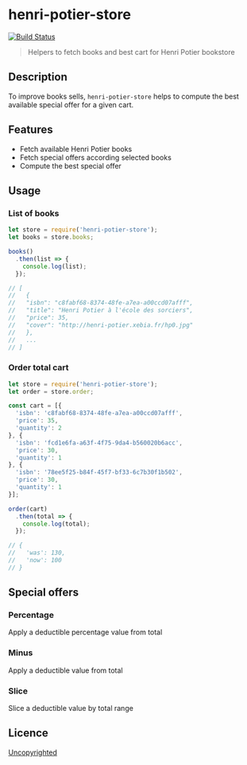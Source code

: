 # henri-potier-store

[![Build Status](https://travis-ci.org/henri-potier-store/insee.svg?branch=master)](https://travis-ci.org/92bondstreet/henri-potier-store)

> Helpers to fetch books and best cart for Henri Potier bookstore

## Description

To improve books sells, `henri-potier-store` helps to compute the best available special offer for a given cart.

## Features

* Fetch available Henri Potier books
* Fetch special offers according selected books
* Compute the best special offer

## Usage

### List of books

```js
let store = require('henri-potier-store');
let books = store.books;

books()
  .then(list => {
    console.log(list);
  });

// [
//   {
//   "isbn": "c8fabf68-8374-48fe-a7ea-a00ccd07afff",
//   "title": "Henri Potier à l'école des sorciers",
//   "price": 35,
//   "cover": "http://henri-potier.xebia.fr/hp0.jpg"
//   },
//   ...
// ]
```

### Order total cart

```js
let store = require('henri-potier-store');
let order = store.order;

const cart = [{
  'isbn': 'c8fabf68-8374-48fe-a7ea-a00ccd07afff',
  'price': 35,
  'quantity': 2
}, {
  'isbn': 'fcd1e6fa-a63f-4f75-9da4-b560020b6acc',
  'price': 30,
  'quantity': 1
}, {
  'isbn': '78ee5f25-b84f-45f7-bf33-6c7b30f1b502',
  'price': 30,
  'quantity': 1
}];

order(cart)
  .then(total => {
    console.log(total);
  });

// {
//   'was': 130,
//   'now': 100
// }  
```

## Special offers

### Percentage

Apply a deductible percentage value from total

### Minus

Apply a deductible value from total

### Slice

Slice a deductible value by total range

## Licence

[Uncopyrighted](http://zenhabits.net/uncopyright/)
